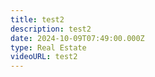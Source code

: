 ```yaml
---
title: test2
description: test2
date: 2024-10-09T07:49:00.000Z
type: Real Estate
videoURL: test2
---
```

